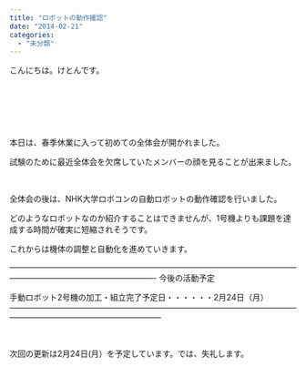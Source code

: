 ```yaml
---
title: "ロボットの動作確認"
date: "2014-02-21"
categories: 
  - "未分類"
---
```


こんにちは。けとんです。

 

 

 

本日は、春季休業に入って初めての全体会が開かれました。

試験のために最近全体会を欠席していたメンバーの顔を見ることが出来ました。

 

全体会の後は、NHK大学ロボコンの自動ロボットの動作確認を行いました。

どのようなロボットなのか紹介することはできませんが、1号機よりも課題を達成する時間が確実に短縮されそうです。

これからは機体の調整と自動化を進めていきます。

——————————————————————————————————————————————————————- 今後の活動予定

手動ロボット2号機の加工・組立完了予定日・・・・・・2月24日（月） ———————————————————————————————————————————————————————

 

次回の更新は2月24日(月）を予定しています。では、失礼します。
